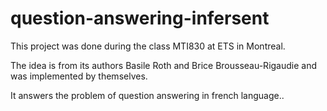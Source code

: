 # question-answering-infersent
This project was done during the class MTI830 at ETS in Montreal.

The idea is from its authors Basile Roth and Brice Brousseau-Rigaudie and was implemented by themselves.

It answers the problem of question answering in french language..

